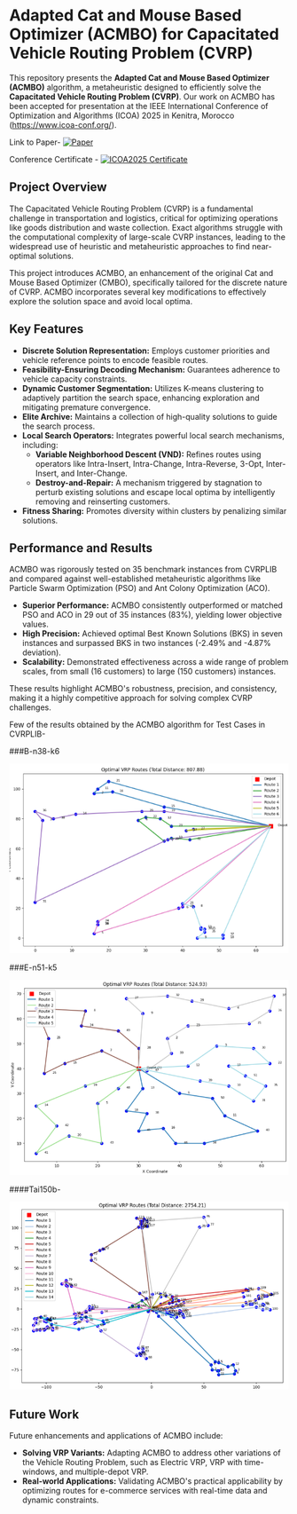 # Adapted Cat and Mouse Based Optimizer (ACMBO) for Capacitated Vehicle Routing Problem (CVRP)

This repository presents the **Adapted Cat and Mouse Based Optimizer (ACMBO)** algorithm, a metaheuristic designed to efficiently solve the **Capacitated Vehicle Routing Problem (CVRP)**. Our work on ACMBO has been accepted for presentation at the IEEE International Conference of Optimization and Algorithms (ICOA) 2025 in Kenitra, Morocco  (https://www.icoa-conf.org/).

Link to Paper- [![Paper](https://img.shields.io/badge/View%20Paper-PDF-red?style=for-the-badge&logo=adobeacrobatreader)](https://github.com/prathameshdv/Adapted-Cat-and-Mouse-Based-Optimizer/blob/main/Documents/ICOA2025_ID214%20(1).pdf)

Conference Certificate - 
[![ICOA2025 Certificate](https://img.shields.io/badge/View%20Certificate-PDF-red?style=for-the-badge&logo=adobeacrobatreader)](https://github.com/prathameshdv/Adapted-Cat-and-Mouse-Based-Optimizer/blob/main/ICOA2025_Certificate_ID214.pdf)


## Project Overview

The Capacitated Vehicle Routing Problem (CVRP) is a fundamental challenge in transportation and logistics, critical for optimizing operations like goods distribution and waste collection. Exact algorithms struggle with the computational complexity of large-scale CVRP instances, leading to the widespread use of heuristic and metaheuristic approaches to find near-optimal solutions.

This project introduces ACMBO, an enhancement of the original Cat and Mouse Based Optimizer (CMBO), specifically tailored for the discrete nature of CVRP. ACMBO incorporates several key modifications to effectively explore the solution space and avoid local optima.

## Key Features

* **Discrete Solution Representation:** Employs customer priorities and vehicle reference points to encode feasible routes.
* **Feasibility-Ensuring Decoding Mechanism:** Guarantees adherence to vehicle capacity constraints.
* **Dynamic Customer Segmentation:** Utilizes K-means clustering to adaptively partition the search space, enhancing exploration and mitigating premature convergence.
* **Elite Archive:** Maintains a collection of high-quality solutions to guide the search process.
* **Local Search Operators:** Integrates powerful local search mechanisms, including:
    * **Variable Neighborhood Descent (VND):** Refines routes using operators like Intra-Insert, Intra-Change, Intra-Reverse, 3-Opt, Inter-Insert, and Inter-Change.
    * **Destroy-and-Repair:** A mechanism triggered by stagnation to perturb existing solutions and escape local optima by intelligently removing and reinserting customers.
* **Fitness Sharing:** Promotes diversity within clusters by penalizing similar solutions.

## Performance and Results

ACMBO was rigorously tested on 35 benchmark instances from CVRPLIB and compared against well-established metaheuristic algorithms like Particle Swarm Optimization (PSO) and Ant Colony Optimization (ACO).

* **Superior Performance:** ACMBO consistently outperformed or matched PSO and ACO in 29 out of 35 instances (83%), yielding lower objective values.
* **High Precision:** Achieved optimal Best Known Solutions (BKS) in seven instances and surpassed BKS in two instances (-2.49% and -4.87% deviation).
* **Scalability:** Demonstrated effectiveness across a wide range of problem scales, from small (16 customers) to large (150 customers) instances.

These results highlight ACMBO's robustness, precision, and consistency, making it a highly competitive approach for solving complex CVRP challenges.

Few of the results obtained by the ACMBO algorithm for Test Cases in CVRPLIB-

###B-n38-k6

![Results](https://github.com/prathameshdv/Adapted-Cat-and-Mouse-Based-Optimizer/blob/main/Results/b38(1).png?raw=true)

###E-n51-k5

![Results](https://github.com/prathameshdv/Adapted-Cat-and-Mouse-Based-Optimizer/blob/main/Results/E-51.png?raw=true)

####Tai150b-

![Results](https://github.com/prathameshdv/Adapted-Cat-and-Mouse-Based-Optimizer/blob/main/Results/1500.png?raw=true)

## Future Work

Future enhancements and applications of ACMBO include:

* **Solving VRP Variants:** Adapting ACMBO to address other variations of the Vehicle Routing Problem, such as Electric VRP, VRP with time-windows, and multiple-depot VRP.
* **Real-world Applications:** Validating ACMBO's practical applicability by optimizing routes for e-commerce services with real-time data and dynamic constraints.

